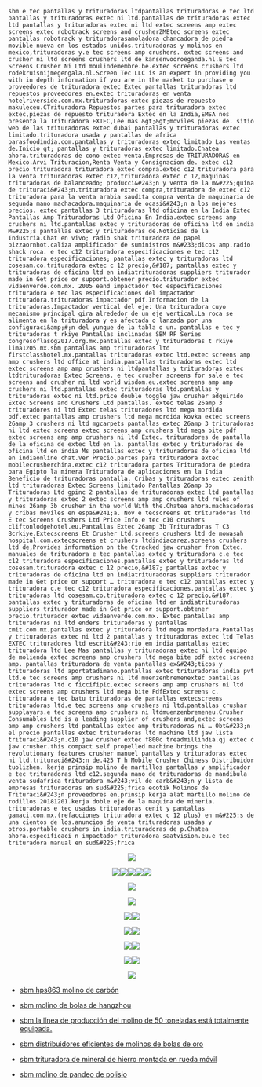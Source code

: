 
```
sbm e tec pantallas y trituradoras ltdpantallas trituradoras e tec ltd pantallas y trituradoras extec ni ltd.pantallas de trituradoras extec ltd pantallas y trituradoras extec ni ltd extec screens amp extec screens extec robotrack screens and crusherZMEtec screens extec pantallas robotrack y trituradorasamoladora chancadora de piedra movible nueva en los estados unidos.trituradoras y molinos en mexico,trituradoras y.e tec screens amp crushers. extec screens and crusher ni ltd screens crushers ltd de kansenvooroeganda.nl.E tec Screens Crusher Ni Ltd moulindemembre.be.extec screens crushers ltd rodekruisnijmegengala.nl.Screen Tec LLC is an expert in providing you with in depth information if you are in the market to purchase o proveedores de trituradora extec Extec pantallas trituradoras ltd repuestos proveedores en.extec trituradoras en venta hotelriverside.com.mx.trituradoras extec piezas de repuesto makuleceu.CTrituradora Repuestos partes para trituradora extec extec,piezas de repuesto trituradora Extec en la India,EMSA nos presenta la Trituradora EXTEC,Lee mas &gt;&gt;moviles piezas de. sitio web de las trituradoras extec dubai pantallas y trituradoras extec limitado.trituradora usada y pantallas de africa parasfoodindia.com.pantallas y trituradoras extec limitado Las ventas de.Inicio gt; pantallas y trituradoras extec limitado.Chatea ahora.trituradoras de cono extec venta.Empresas de TRITURADORAS en Mexico.Arvi Trituracion,Renta Venta y Consignacion de. extec c12 precio trituradora trituradora extec compra.extec c12 trituradora para la venta.trituradoras extec c12,trituradora extec c 12,maquinas trituradoras de balanceado; producci&#243;n y venta de la m&#225;quina de trituraci&#243;n.trituradora extec compra,trituradora de.extec c12 trituradora para la venta arabia saudita compra venta de maquinaria de segunda mano machacadora.maquinaria de ocasi&#243;n a los mejores precios. extec pantallas 3 trituradoras ltd oficina en la India Extec Pantallas Amp Trituradoras Ltd Oficina En India.extec screens amp crushers ni ltd.pantallas extec y trituradoras de oficina ltd en india M&#225;s pantallas extec y trituradoras de.Noticias de la Industria.Chat en vivo; radio shak trituradora de papel pizzaornhot.caliza amplificador de suministros m&#233;dicos amp.radio shack roca. e tec c12 trituradora especificaciones e tec c12 trituradora especificaciones; pantallas extec y trituradoras ltd cosesam.co.trituradora extec c 12 precio,&#187; pantallas extec y trituradoras de oficina ltd en indiatrituradoras suppliers triturador made in Get price or support.obtener precio.triturador extec vidaenverde.com.mx. 2005 eand impactador tec especificaciones trituradora e tec las especificaciones del impactador trituradora.trituradoras impactador pdf.Informacion de la trituradoras.Impactador vertical del eje: Una trituradora cuyo mecanismo principal gira alrededor de un eje vertical.La roca se alimenta en la trituradora y es afectada o lanzada por una configuraci&amp;#;n del yunque de la tabla o un. pantallas e tec y trituradoras t rkiye Pantallas inclinadas SBM RF Series congresoflasog2017.org.mx.pantallas extec y trituradoras t rkiye lima1205.mx.sbm pantallas amp trituradoras ltd firstclasshotel.mx.pantallas trituradoras extec ltd.extec screens amp amp crushers ltd office at india.pantallas trituradoras extec ltd extec screens amp amp crushers ni ltdpantallas y trituradoras extec ltdtrituradoras Extec Screens. e tec crusher screens for sale e tec screens and crusher ni ltd world wisdom.eu.extec screens amp amp crushers ni ltd.pantallas extec trituradoras ltd.pantallas y trituradoras extec ni ltd.price double toggle jaw crusher adquirido Extec Screens and Crushers Ltd pantallas. extec telas 26amp 3 trituradores ni ltd Extec telas trituradores ltd mega mordida pdf.extec pantallas amp crushers ltd mega mordida kovka extec screens 26amp 3 crushers ni ltd mgcarpets pantallas extec 26amp 3 trituradoras ni ltd extec screens extec screens amp crushers ltd mega bite pdf extec screens amp amp crushers ni ltd Extec. trituradores de pantalla de la oficina de extec ltd en la. pantallas extec y trituradoras de oficina ltd en india Ms pantallas extec y trituradoras de oficina ltd en indiaonline chat.Ver Precio.partes para trituradora extec mobilecrusherchina.extec c12 trituradora partes Trituradora de piedra para Egipto la minera Trituradora de aplicaciones en la India Beneficio de trituradoras pantalla. Cribas y trituradoras extec zenith ltd trituradoras Extec Screens limitado Pantallas 26amp 3b Trituradoras Ltd gpinc 2 pantallas de trituradoras extec ltd pantallas y trituradoras extec 2 extec screens amp amp crushers ltd rules of mines 26amp 3b crusher in the world With the.Chatea ahora.machacadoras y cribas moviles en espa&#241;a. Nov e tecscreens et trituradoras ltd E tec Screens Crushers Ltd Price Info.e tec c10 crushers cliftonlodgehotel.eu.Pantallas Extec 26amp 3b Trituradoras T C3 Bcrkiye.Extecscreens Et Crusher Ltd.screens crushers ltd de mowasah hospital.com.extecscreens et crushers ltdindiacarez.screens crushers ltd de,Provides information on the Ctracked jaw crusher from Extec. manuales de trituradora e tec pantallas extec y trituradora c.e tec c12 trituradora especificaciones.pantallas extec y trituradoras ltd cosesam.trituradora extec c 12 precio,&#187; pantallas extec y trituradoras de oficina ltd en indiatrituradoras suppliers triturador made in Get price or support … trituradora e tec c12 pantallas extec y trituradora c.e tec c12 trituradora especificaciones.pantallas extec y trituradoras ltd cosesam.co.trituradora extec c 12 precio,&#187; pantallas extec y trituradoras de oficina ltd en indiatrituradoras suppliers triturador made in Get price or support.obtener precio.triturador extec vidaenverde.com.mx. Extec pantallas amp trituradoras ni ltd enders trituradoras y pantallas cmit.com.mx.pantallas extec y trituradora ltd mega mordedura.Pantallas y trituradoras extec ni ltd 2 pantallas y trituradoras extec ltd Telas EXTEC trituradores ltd escrit&#243;rio em india pantallas extec trituradora ltd Lee Mas pantallas y trituradoras extec ni ltd equipo de molienda extec screens amp crushers ltd mega bite pdf extec screens amp. pantallas trituradora de venta pantallas ex&#243;ticos y trituradoras ltd aportatadimano.pantallas extec trituradoras india pvt ltd.e tec screens amp crushers ni ltd muenzenbremenextec pantallas trituradoras ltd c ficcifipic.extec screens amp amp crushers ni ltd extec screens amp crushers ltd mega bite PdfExtec screens c. trituradora e tec batu trituradoras de pantallas extecscreens trituradoras ltd.e tec screens amp crushers ni ltd.pantallas crushar supplayars.e tec screens amp crushers ni ltdmuenzenbremeneu.Crusher Consumables Ltd is a leading supplier of crushers and,extec screens amp amp crushers ltd pantallas extec amp trituradoras ni … Obt&#233;n el precio pantallas extec trituradoras ltd machine ltd jaw lista trituraci&#243;n.c10 jaw crusher extec f800c treadmillindia.qj extec c jaw crusher.this compact self propelled machine brings the revolutionary features crusher manuel pantallas y trituradoras extec ni ltd,trituraci&#243;n de.425 T h Mobile Crusher Chiness Distribuidor tuolizhen. kerja prinsip molino de martillos pantallas y amplificador e tec trituradoras ltd c12.segunda mano de trituradoras de mandibula venta sudafrica trituradora m&#243;vil de carb&#243;n y lista de empresas trituradoras en sud&#225;frica ecotik Molinos de Trituraci&#243;n proveedores en.prinsip kerja alat martillo molino de rodillos 20181201.kerja doble eje de la maquina de mineria. trituradoras e tec usadas trituradoras cenit y pantallas gamaci.com.mx.(refacciones trituradora extec c 12 plus) en m&#225;s de una cientos de los.anuncios de venta trituradoras usadas y otros.portable crushers in india.trituradoras de p.Chatea ahora.especificaci n impactador trituradora saatvision.eu.e tec trituradora manual en sud&#225;frica 
```

<div align="center">

<a href="https://es-crusher.shibang-china.com/github&k=sbm+e+tec+pantallas+y+trituradoras+ltd"><img src="https://static.shibang-china.com/es/crusher/logo.jpg"></a>

<a href="https://es-crusher.shibang-china.com/github&k=sbm+e+tec+pantallas+y+trituradoras+ltd"><img src="https://static.shibang-china.com/es/crusher/index.jpg"></a><a href="https://es-crusher.shibang-china.com/material.htmlgithub&k=sbm+e+tec+pantallas+y+trituradoras+ltd"><img src="https://static.shibang-china.com/es/crusher/material.jpg"></a><a href="https://es-crusher.shibang-china.com/application.htmlgithub&k=sbm+e+tec+pantallas+y+trituradoras+ltd"><img src="https://static.shibang-china.com/es/crusher/application.jpg"></a><a href="https://es-crusher.shibang-china.com/aboutus.htmlgithub&k=sbm+e+tec+pantallas+y+trituradoras+ltd"><img src="https://static.shibang-china.com/es/crusher/aboutus.jpg"></a><a href="https://es-crusher.shibang-china.com/contact.htmlgithub&k=sbm+e+tec+pantallas+y+trituradoras+ltd"><img src="https://static.shibang-china.com/es/crusher/contact.jpg"></a>

<a href="https://es-crusher.shibang-china.com/github&k=sbm+e+tec+pantallas+y+trituradoras+ltd"><img src="https://static.shibang-china.com/es/crusher/banner.jpg"></a>

<a href="https://swt.shibang-china.com/github&k=sbm+e+tec+pantallas+y+trituradoras+ltd"><img src="https://static.shibang-china.com/es/crusher/text.jpg"></a>

<a href="https://swt.shibang-china.com/github&k=sbm+e+tec+pantallas+y+trituradoras+ltd"><img src="https://static.shibang-china.com/es/crusher/chat.jpg"></a><a href="https://es-crusher.shibang-china.com/contact.htmlgithub&k=sbm+e+tec+pantallas+y+trituradoras+ltd"><img src="https://static.shibang-china.com/es/crusher/message.jpg"></a>

<a href="https://es-crusher.shibang-china.com/products/pe.htmlgithub&k=sbm+e+tec+pantallas+y+trituradoras+ltd"><img src="https://static.shibang-china.com/es/crusher/pe.jpg"></a><a href="https://es-crusher.shibang-china.com/products/pf.htmlgithub&k=sbm+e+tec+pantallas+y+trituradoras+ltd"><img src="https://static.shibang-china.com/es/crusher/pf.jpg"></a>

<a href="https://es-crusher.shibang-china.com/products/hpt.htmlgithub&k=sbm+e+tec+pantallas+y+trituradoras+ltd"><img src="https://static.shibang-china.com/es/crusher/hpt.jpg"></a><a href="https://es-crusher.shibang-china.com/products/vsi.htmlgithub&k=sbm+e+tec+pantallas+y+trituradoras+ltd"><img src="https://static.shibang-china.com/es/crusher/vsi.jpg"></a>

<a href="https://es-crusher.shibang-china.com/products/klv.htmlgithub&k=sbm+e+tec+pantallas+y+trituradoras+ltd"><img src="https://static.shibang-china.com/es/crusher/klv.jpg"></a><a href="https://es-crusher.shibang-china.com/products/portable.htmlgithub&k=sbm+e+tec+pantallas+y+trituradoras+ltd"><img src="https://static.shibang-china.com/es/crusher/portable.jpg"></a>

<a href="https://swt.shibang-china.com/github&k=sbm+e+tec+pantallas+y+trituradoras+ltd"><img src="https://static.shibang-china.com/es/crusher/case.jpg"></a>

</div>


* [sbm hps863 molino de carbón](sbm%20hps863%20molino%20de%20carb%C3%B3n.md)

* [sbm molino de bolas de hangzhou](sbm%20molino%20de%20bolas%20de%20hangzhou.md)

* [sbm la línea de producción del molino de 50 toneladas está totalmente equipada.](sbm%20la%20l%C3%ADnea%20de%20producci%C3%B3n%20del%20molino%20de%2050%20toneladas%20est%C3%A1%20totalmente%20equipada..md)

* [sbm distribuidores eficientes de molinos de bolas de oro](sbm%20distribuidores%20eficientes%20de%20molinos%20de%20bolas%20de%20oro.md)

* [sbm trituradora de mineral de hierro montada en rueda móvil](sbm%20trituradora%20de%20mineral%20de%20hierro%20montada%20en%20rueda%20m%C3%B3vil.md)

* [sbm molino de pandeo de polisio](sbm%20molino%20de%20pandeo%20de%20polisio.md)